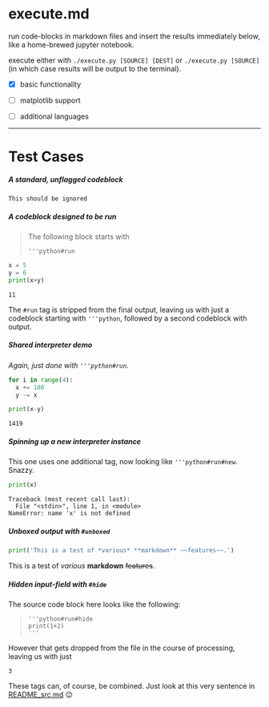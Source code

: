 # execute.md
run code-blocks in markdown files and insert the results immediately below, like a home-brewed jupyter notebook.

execute either with `./execute.py [SOURCE] [DEST]` or `./execute.py [SOURCE]` (in which case results will be output to the terminal).

- [x] basic functionality
- [ ] matplotlib support
- [ ] additional languages 


---

# Test Cases

##### A standard, unflagged codeblock
```
This should be ignored
```

##### A codeblock designed to be run
> The following block starts with
> ```
> '''python#run
> ```
```python
x = 5
y = 6
print(x+y)
```
```
11
```
The `#run` tag is stripped from the final output, leaving us with just a codeblock starting with `'''python`, followed by a second codeblock with output.

##### Shared interpreter demo
*Again, just done with `'''python#run`.*

```python
for i in range(4):
  x += 100
  y -= x

print(x-y)
```
```
1419
```

##### Spinning up a new interpreter instance
This one uses one additional tag, now looking like `'''python#run#new`. Snazzy.
```python
print(x)
```
```
Traceback (most recent call last):
  File "<stdin>", line 1, in <module>
NameError: name 'x' is not defined
```

##### Unboxed output with `#unboxed`
```python
print('This is a test of *various* **markdown** ~~features~~.')
```

This is a test of *various* **markdown** ~~features~~.


##### Hidden input-field with `#hide`
The source code block here looks like the following:
> ```
> '''python#run#hide
> print(1+2)
> '''
> ```
However that gets dropped from the file in the course of processing, leaving us with just
```
3
```


These tags can, of course, be combined. Just look at this very sentence in [README_src.md](https://raw.githubusercontent.com/FraserLee/execute-dot-md/main/README_src.md) 😉

